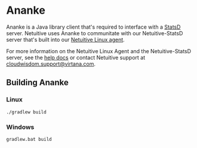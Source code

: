 Ananke
=======

Ananke is a Java library client that's required to interface with a 
[StatsD](https://github.com/etsy/statsd) server. Netuitive uses Ananke to communitate with our 
Netuitive-StatsD server that's built into our [Netuitive Linux agent](https://github.com/Netuitive/omnibus-netuitive-agent).

For more information on the Netuitive Linux Agent and the Netuitive-StatsD server, see the [help docs](https://docs.virtana.com/en/linux-agent.html)
or contact Netuitive support at [cloudwisdom.support@virtana.com](mailto:cloudwisdom.support@virtana.com).

Building Ananke
----------------

### Linux
```
./gradlew build
```
### Windows
```
gradlew.bat build
```
